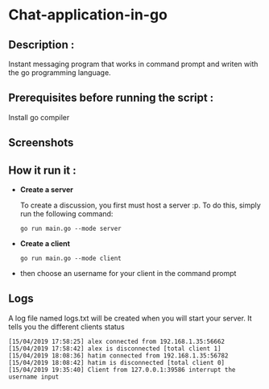 # Chat-application-in-go

## Description :

Instant messaging program that works in command prompt and writen with the go programming language.

## Prerequisites before running the script :

Install go compiler

## Screenshots
 
## How it run it :

- **Create a server**
  
  To create a discussion, you first must host a server :p. To do this, simply run the following command:

  ```shell
  go run main.go --mode server
  ```

- **Create a client**

  ```shell
  go run main.go --mode client
  ```

- then choose an username for your client in the command prompt

## Logs

A log file named logs.txt will be created when you will start your server. It tells you the different clients status

```
[15/04/2019 17:58:25] alex connected from 192.168.1.35:56662
[15/04/2019 17:58:42] alex is disconnected [total client 1]
[15/04/2019 18:08:36] hatim connected from 192.168.1.35:56782
[15/04/2019 18:08:42] hatim is disconnected [total client 0]
[15/04/2019 19:35:40] Client from 127.0.0.1:39586 interrupt the username input
```
